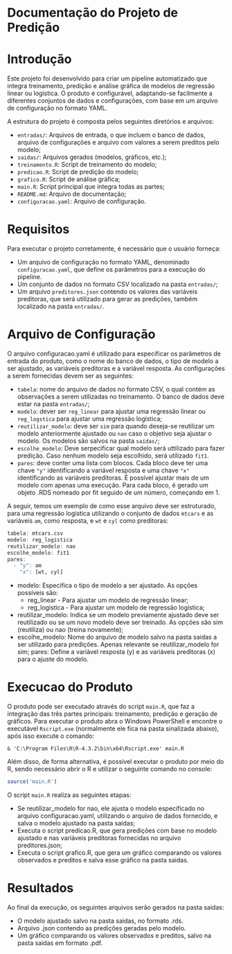 Documentação do Projeto de Predição
================

# Introdução

Este projeto foi desenvolvido para criar um pipeline automatizado que
integra treinamento, predição e análise gráfica de modelos de regressão
linear ou logística. O produto é configurável, adaptando-se facilmente a
diferentes conjuntos de dados e configurações, com base em um arquivo de
configuração no formato YAML.

A estrutura do projeto é composta pelos seguintes diretórios e arquivos:

- `entradas/`: Arquivos de entrada, o que incluem o banco de dados,
  arquivo de configurações e arquivo com valores a serem preditos pelo
  modelo;
- `saidas/`: Arquivos gerados (modelos, gráficos, etc.);
- `treinamento.R`: Script de treinamento do modelo;
- `predicao.R`: Script de predição do modelo;
- `grafico.R`: Script de análise gráfica;
- `main.R`: Script principal que integra todas as partes;
- `README.md`: Arquivo de documentação;
- `configuracao.yaml`: Arquivo de configuração.

# Requisitos

Para executar o projeto corretamente, é necessário que o usuário
forneça:

- Um arquivo de configuração no formato YAML, denominado
  `configuracao.yaml`, que define os parâmetros para a execução do
  pipeline.
- Um conjunto de dados no formato CSV localizado na pasta `entradas/`;
- Um arquivo `preditores.json` contendo os valores das variáveis
  preditoras, que será utilizado para gerar as predições, também
  localizado na pasta `entradas/`.

# Arquivo de Configuração

O arquivo configuracao.yaml é utilizado para especificar os parâmetros
de entrada do produto, como o nome do banco de dados, o tipo de modelo a
ser ajustado, as variáveis preditoras e a variável resposta. As
configurações a serem fornecidas devem ser as seguintes:

- `tabela`: nome do arquivo de dados no formato CSV, o qual contém as
  observações a serem utilizadas no treinamento. O banco de dados deve
  estar na pasta `entradas/`;
- `modelo`: dever ser `reg_linear` para ajustar uma regressão linear ou
  `reg_logstica` para ajustar uma regressão logística;
- `reutilizar_modelo`: deve ser `sim` para quando deseja-se reutilizar
  um modelo anteriormente ajustado ou `nao` caso o objetivo seja ajustar
  o modelo. Os modelos são salvos na pasta `saídas/`;
- `escolhe_modelo`: Deve serpecificar qual modelo será uttilizado para
  fazer predição. Caso nenhum modelo seja escolhido, será utilizado
  `fit1`.
- `pares`: deve conter uma lista com blocos. Cada bloco deve ter uma
  chave `"y"` identificando a variável resposta e uma chave `"x"`
  identificando as variáveis preditoras. É possível ajustar mais de um
  modelo com apenas uma execução. Para cada bloco, é gerado um objeto
  .RDS nomeado por fit seguido de um número, começando em 1.

A seguir, temos um exemplo de como esse arquivo deve ser estruturado,
para uma regressão logística utilizando o conjunto de dados `mtcars` e
as variáveis `am`, como resposta, e `wt` e `cyl` como preditoras:

``` r
tabela: mtcars.csv
modelo: reg_logistica
reutilizar_modelo: nao
escolhe_modelo: fit1
pares:
  - "y": am
    "x": [wt, cyl]
```

- modelo: Especifica o tipo de modelo a ser ajustado. As opções
  possíveis são:
  - reg_linear - Para ajustar um modelo de regressão linear;
  - reg_logistica - Para ajustar um modelo de regressão logística;
- reutilizar_modelo: Indica se um modelo previamente ajustado deve ser
  reutilizado ou se um novo modelo deve ser treinado. As opções são sim
  (reutiliza) ou nao (treina novamente);
- escolhe_modelo: Nome do arquivo de modelo salvo na pasta saidas a ser
  utilizado para predições. Apenas relevante se reutilizar_modelo for
  sim; pares: Define a variável resposta (y) e as variáveis
  preditoras (x) para o ajuste do modelo.

# Execucao do Produto

O produto pode ser executado através do script `main.R`, que faz a
integração das três partes principais: treinamento, predição e geração
de gráficos. Para executar o produto abra o Windows PowerShell e
encontre o executável `Rscript.exe` (normalmente ele fica na pasta
sinalizada abaixo), após isso execute o comando:

    & 'C:\Program Files\R\R-4.3.2\bin\x64\Rscript.exe' main.R

Além disso, de forma alternativa, é possível executar o produto por meio
do R, sendo necessário abrir o R e utilizar o seguinte comando no
console:

``` r
source('main.R')
```

O script `main.R` realiza as seguintes etapas:

- Se reutilizar_modelo for nao, ele ajusta o modelo especificado no
  arquivo configuracao.yaml, utilizando o arquivo de dados fornecido, e
  salva o modelo ajustado na pasta saidas;
- Executa o script predicao.R, que gera predições com base no modelo
  ajustado e nas variáveis preditoras fornecidas no arquivo
  preditores.json;
- Executa o script grafico.R, que gera um gráfico comparando os valores
  observados e preditos e salva esse gráfico na pasta saidas.

# Resultados

Ao final da execução, os seguintes arquivos serão gerados na pasta
saidas:

- O modelo ajustado salvo na pasta saidas, no formato .rds.
- Arquivo .json contendo as predições geradas pelo modelo.
- Um gráfico comparando os valores observados e preditos, salvo na pasta
  saidas em formato .pdf.
